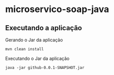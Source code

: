 # microservico-soap-java


## Executando a aplicação

Gerando o Jar da aplicação
```
mvn clean install
```
Executando o Jar da aplicação
```
java -jar github-0.0.1-SNAPSHOT.jar
```
